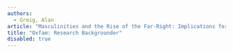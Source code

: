 ```yaml
---
authors:
  - Greig, Alan
article: "Masculinities and the Rise of the Far-Right: Implications for Oxfam's Work on Gender Justice"
title: "Oxfam: Research Backgrounder"
disabled: true
---
```


